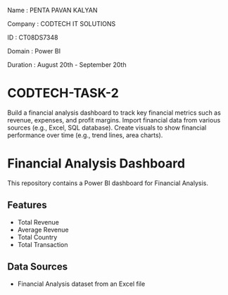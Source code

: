 Name : PENTA PAVAN KALYAN

Company : CODTECH IT SOLUTIONS

ID : CT08DS7348

Domain : Power BI

Duration : August 20th - September 20th
# CODTECH-TASK-2
Build a financial analysis dashboard to track key financial metrics such as revenue, expenses, and profit margins. Import financial data from various sources (e.g., Excel, SQL database). Create visuals to show financial performance over time (e.g., trend lines, area charts).

# Financial Analysis Dashboard

This repository contains a Power BI dashboard for Financial Analysis.

## Features

- Total Revenue
- Average Revenue
- Total Country
- Total Transaction

## Data Sources

- Financial Analysis dataset from an Excel file
